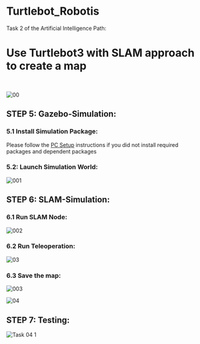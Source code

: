 # Turtlebot_Robotis

Task 2 of the Artificial Intelligence Path:

# Use Turtlebot3 with SLAM approach to create a map
<br/>

![00](https://user-images.githubusercontent.com/101488769/183163488-bc7b9d45-897b-4728-9eeb-0e712f8fd050.gif)
<br/>





## STEP 5: Gazebo-Simulation:
### 5.1 Install Simulation Package:
Please follow the [PC Setup](https://emanual.robotis.com/docs/en/platform/turtlebot3/quick-start/) instructions if you did not install required packages and dependent packages<br/>

### 5.2:  Launch Simulation World:


![001](https://user-images.githubusercontent.com/101488769/183253606-f2ffca27-dc14-4280-abe4-5d2ec396f8df.png)
<br/>

## STEP 6: SLAM-Simulation:
### 6.1 Run SLAM Node:


![002](https://user-images.githubusercontent.com/101488769/183254106-e2e0ef6f-f6f8-42e7-beb1-20b2c2385492.png)
<br/>

### 6.2 Run Teleoperation:


![03](https://user-images.githubusercontent.com/101488769/183254268-c071018e-238d-4295-a0da-a13191d9e55c.png)
<br/>

### 6.3 Save the map:


![003](https://user-images.githubusercontent.com/101488769/183255299-8d419137-7d54-4c37-ad62-7e5254e7df5b.png)
<br/>



![04](https://user-images.githubusercontent.com/101488769/183255327-173fc3d4-b58b-42dd-acbb-0404b17f9647.jpg)
<br/>

## STEP 7: Testing:
![Task 04 1](https://user-images.githubusercontent.com/101488769/183255856-863117a0-75c7-4983-bead-2f2e901e689b.gif)
<br/>
